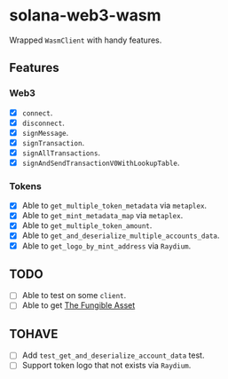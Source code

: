 # solana-web3-wasm

Wrapped `WasmClient` with handy features.

## Features

### Web3

- [x] `connect`.
- [x] `disconnect`.
- [x] `signMessage`.
- [x] `signTransaction`.
- [x] `signAllTransactions`.
- [x] `signAndSendTransactionV0WithLookupTable`.

### Tokens

- [x] Able to `get_multiple_token_metadata` via `metaplex`.
- [x] Able to `get_mint_metadata_map` via `metaplex`.
- [x] Able to `get_multiple_token_amount`.
- [x] Able to `get_and_deserialize_multiple_accounts_data`.
- [x] Able to `get_logo_by_mint_address` via `Raydium`.

## TODO

- [ ] Able to test on some `client`.
- [ ] Able to get [The Fungible Asset](https://docs.metaplex.com/programs/token-metadata/token-standard#the-fungible-asset-standard)

## TOHAVE

- [ ] Add `test_get_and_deserialize_account_data` test.
- [ ] Support token logo that not exists via `Raydium`.
